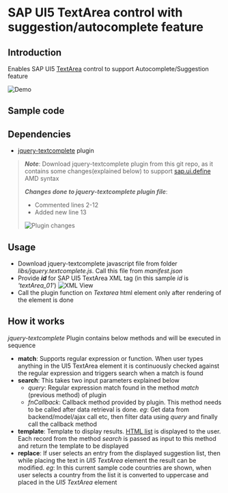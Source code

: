 # SAP UI5 TextArea control with suggestion/autocomplete feature

## Introduction

Enables SAP UI5 [TextArea](https://sapui5.hana.ondemand.com/#/api/sap.m.TextArea) control to support Autocomplete/Suggestion feature

![Demo](/assets/Demo-TextArea.gif "SAP UI5 TextArea with Autocomplete")

## Sample code

## Dependencies

- [jquery-textcomplete](https://github.com/yuku/jquery-textcomplete) plugin

> **_Note_**: Download jquery-textcomplete plugin from this git repo, as it contains some changes(explained below) to support [sap.ui.define](https://sapui5.hana.ondemand.com/#/api/sap.ui/overview) AMD syntax
>
> **_Changes done to jquery-textcomplete plugin file_**:
>
> - Commented lines 2-12
> - Added new line 13
>
> ![Plugin changes](/assets/Pic_02.PNG "jquery.textplugin.js file changes")

## Usage

- Download jquery-textcomplete javascript file from folder _libs/jquery.textcomplete.js_. Call this file from _manifest.json_
- Provide **_id_** for SAP UI5 TextArea XML tag (in this sample _id_ is _'textArea_01'_)
  ![XML View](/assets/Pic_01.PNG "App.view.xml")
- Call the plugin function on _Textarea_ html element only after rendering of the element is done

## How it works

_jquery-textcomplete_ Plugin contains below methods and will be executed in sequence

- **match**: Supports regular expression or function. When user types anything in the UI5 TextArea element it is continuously checked against the regular expression and triggers search when a match is found
- **search**: This takes two input parameters explained below
  - _query_: Regular expression match found in the method _match_ (previous method) of plugin
  - _fnCallback_: Callback method provided by plugin. This method needs to be called after data retrieval is done. _eg_: Get data from backend/model/ajax call etc, then filter data using _query_ and finally call the callback method
- **template**: Template to display results. [HTML list](https://www.w3schools.com/html/html_lists.asp) is displayed to the user. Each record from the method _search_ is passed as input to this method and return the template to be displayed
- **replace**: If user selects an entry from the displayed suggestion list, then while placing the text in _UI5 TextArea_ element the result can be modified. _eg_: In this current sample code countries are shown, when user selects a country from the list it is converted to uppercase and placed in the _UI5 TextArea_ element

